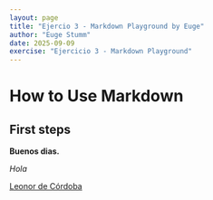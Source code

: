 ```yaml
---
layout: page
title: "Ejercio 3 - Markdown Playground by Euge"
author: "Euge Stumm"
date: 2025-09-09
exercise: "Ejercicio 3 - Markdown Playground"
---
```


# How to Use Markdown

## First steps

**Buenos dias.** 

*Hola*


[Leonor de Córdoba](https://wwww.google.com)



